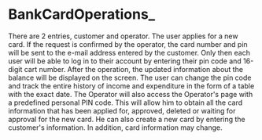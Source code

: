 # BankCardOperations_
There are 2 entries, customer and operator. The user applies for a new card. If the request is confirmed by the operator, the card number and pin will be sent to the e-mail address entered by the customer. Only then each user will be able to log in to their account by entering their pin code and 16-digit cart number. After the operation, the updated information about the balance will be displayed on the screen. The user can change the pin code and track the entire history of income and expenditure in the form of a table with the exact date. The Operator will also access the Operator's page with a predefined personal PIN code. This will allow him to obtain all the card information that has been applied for, approved, deleted or waiting for approval for the new card. He can also create a new card by entering the customer's information. In addition, card information may change.
